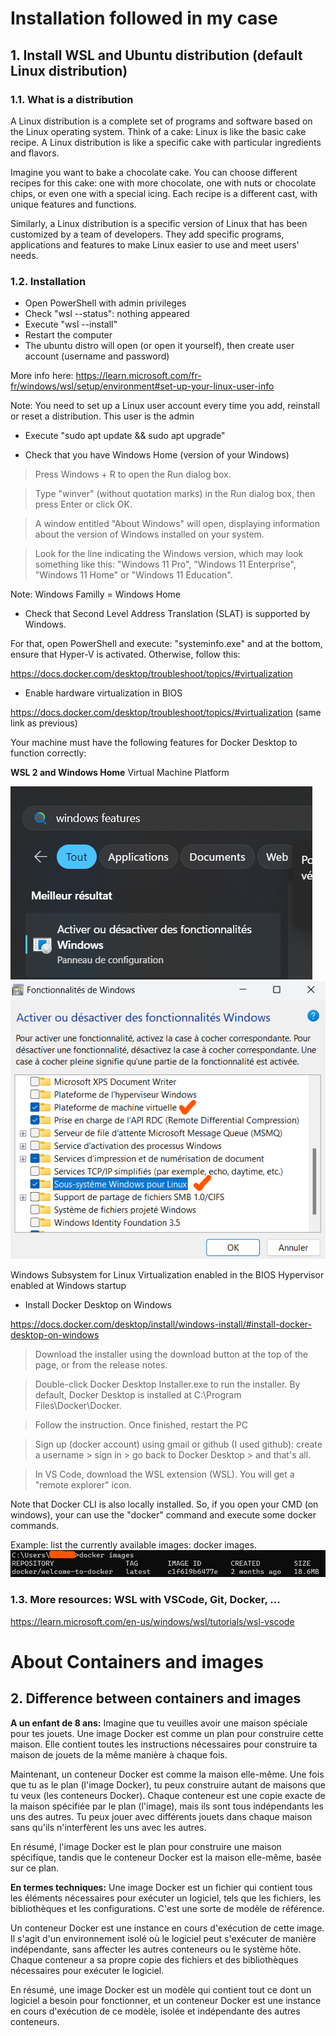 # Installation followed in my case


## 1. Install WSL and Ubuntu distribution (default Linux distribution)

### 1.1. What is a distribution

A Linux distribution is a complete set of programs and software based on the Linux operating system. Think of a cake: Linux is like the basic cake recipe. A Linux distribution is like a specific cake with particular ingredients and flavors.

Imagine you want to bake a chocolate cake. You can choose different recipes for this cake: one with more chocolate, one with nuts or chocolate chips, or even one with a special icing. Each recipe is a different cast, with unique features and functions.

Similarly, a Linux distribution is a specific version of Linux that has been customized by a team of developers. They add specific programs, applications and features to make Linux easier to use and meet users' needs.

### 1.2. Installation

* Open PowerShell with admin privileges
* Check "wsl --status": nothing appeared
* Execute "wsl --install"
* Restart the computer
* The ubuntu distro will open (or open it yourself), then create user account (username and password)

More info here: https://learn.microsoft.com/fr-fr/windows/wsl/setup/environment#set-up-your-linux-user-info

Note: You need to set up a Linux user account every time you add, reinstall or reset a distribution.
This user is the admin

* Execute "sudo apt update && sudo apt upgrade"

* Check that you have Windows Home (version of your Windows)

> Press Windows + R to open the Run dialog box.

> Type "winver" (without quotation marks) in the Run dialog box, then press Enter or click OK.

> A window entitled "About Windows" will open, displaying information about the version of Windows installed on your system.

> Look for the line indicating the Windows version, which may look something like this: "Windows 11 Pro", "Windows 11 Enterprise", "Windows 11 Home" or "Windows 11 Education".

Note: Windows Familly = Windows Home

* Check that Second Level Address Translation (SLAT) is supported by Windows.

For that, open PowerShell and execute: "systeminfo.exe" and at the bottom, ensure that Hyper-V is activated. Otherwise, follow this:

https://docs.docker.com/desktop/troubleshoot/topics/#virtualization

* Enable hardware virtualization in BIOS

https://docs.docker.com/desktop/troubleshoot/topics/#virtualization (same link as previous)

Your machine must have the following features for Docker Desktop to function correctly:

**WSL 2 and Windows Home**
Virtual Machine Platform

![windows features](./Images/image-0.png)
![Windows Subsystem for Linux and Virtual Machine Platform](./Images/image-1.png)

Windows Subsystem for Linux
Virtualization enabled in the BIOS
Hypervisor enabled at Windows startup

* Install Docker Desktop on Windows

https://docs.docker.com/desktop/install/windows-install/#install-docker-desktop-on-windows


> Download the installer using the download button at the top of the page, or from the release notes.

> Double-click Docker Desktop Installer.exe to run the installer. By default, Docker Desktop is installed at C:\Program Files\Docker\Docker.

> Follow the instruction. Once finished, restart the PC

> Sign up (docker account) using gmail or github (I used github): create a username > sign in > go back to Docker Desktop > and that's all.

> In VS Code, download the WSL extension (WSL). You will get a "remote explorer" icon.

Note that Docker CLI is also locally installed. So, if you open your CMD (on windows), your can use the "docker" command and execute some docker commands.

Example: list the currently available images: docker images.
![list docker images currently available on your machine](./Images/image-2.png)

### 1.3. More resources: WSL with VSCode, Git, Docker, ...

https://learn.microsoft.com/en-us/windows/wsl/tutorials/wsl-vscode



# About Containers and images

## 2. Difference between containers and images

**A un enfant de 8 ans:**
Imagine que tu veuilles avoir une maison spéciale pour tes jouets. Une image Docker est comme un plan pour construire cette maison. Elle contient toutes les instructions nécessaires pour construire ta maison de jouets de la même manière à chaque fois.

Maintenant, un conteneur Docker est comme la maison elle-même. Une fois que tu as le plan (l'image Docker), tu peux construire autant de maisons que tu veux (les conteneurs Docker). Chaque conteneur est une copie exacte de la maison spécifiée par le plan (l'image), mais ils sont tous indépendants les uns des autres. Tu peux jouer avec différents jouets dans chaque maison sans qu'ils n'interfèrent les uns avec les autres.

En résumé, l'image Docker est le plan pour construire une maison spécifique, tandis que le conteneur Docker est la maison elle-même, basée sur ce plan.

**En termes techniques:**
Une image Docker est un fichier qui contient tous les éléments nécessaires pour exécuter un logiciel, tels que les fichiers, les bibliothèques et les configurations. C'est une sorte de modèle de référence.

Un conteneur Docker est une instance en cours d'exécution de cette image. Il s'agit d'un environnement isolé où le logiciel peut s'exécuter de manière indépendante, sans affecter les autres conteneurs ou le système hôte. Chaque conteneur a sa propre copie des fichiers et des bibliothèques nécessaires pour exécuter le logiciel.

En résumé, une image Docker est un modèle qui contient tout ce dont un logiciel a besoin pour fonctionner, et un conteneur Docker est une instance en cours d'exécution de ce modèle, isolée et indépendante des autres conteneurs.
